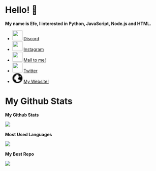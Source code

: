 # Hello! 👋

**My name is Efe, I interested in Python, JavaScript, Node.js and HTML.**

- <img height="32" width="32" src="https://unpkg.com/simple-icons@v5/icons/discord.svg" /> [Discord](https://discord.com/users/822748323453992980)
- <img height="32" width="32" src="https://unpkg.com/simple-icons@v5/icons/instagram.svg" /> [Instagram](https://instagram.com/efemertcbgl)
- <img height="32" width="32" src="https://unpkg.com/simple-icons@v5/icons/gmail.svg" /> [Mail to me!](mailto:efe_mert_cabaoglu@hotmail.com)
- <img height="32" width="32" src="https://unpkg.com/simple-icons@v5/icons/twitter.svg" /> [Twitter](https://twitter.com/efemertcbgl)
- <img height="32" width="32" src="https://raw.githubusercontent.com/iconic/open-iconic/master/svg/globe.svg" /> [My Website!](https://www.efemertcbgl.ga)

# My Github Stats

**My Github Stats**

<img src="https://github-readme-stats.vercel.app/api?username=efemertcbgll&theme=dark">

**Most Used Languages**

<img src="https://github-readme-stats.vercel.app/api/top-langs/?username=efemertcbgll&theme=dark&layout=compact">

**My Best Repo**

<img src="https://github-readme-stats.vercel.app/api/pin/?username=efemertcbgll&repo=Basit-Programlar-Python&show_owner=true&theme=dark">
 
